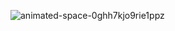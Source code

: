 ![animated-space-0ghh7kjo9rie1ppz](https://github.com/user-attachments/assets/4290bdd4-f8af-4ed9-83e4-41735e3bc7b3)

